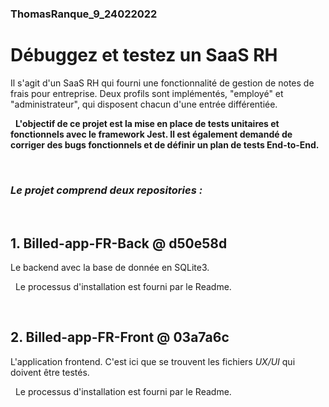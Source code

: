 ### ThomasRanque_9_24022022

# Débuggez et testez un SaaS RH
Il s'agit d'un SaaS RH qui fourni une fonctionnalité de gestion de notes de frais pour entreprise. Deux profils sont implémentés, "employé" et "administrateur", qui disposent chacun d'une entrée différentiée.

&nbsp;
**L'objectif de ce projet est la mise en place de tests unitaires et fonctionnels avec le framework Jest. Il est également demandé de corriger des bugs fonctionnels et de définir un plan de tests End-to-End.**


&nbsp;
### *Le projet comprend deux repositories :*

&nbsp;
## 1. Billed-app-FR-Back @ d50e58d
Le backend avec la base de donnée en SQLite3.

&nbsp;
Le processus d'installation est fourni par le Readme.


&nbsp;
## 2. Billed-app-FR-Front @ 03a7a6c
L'application frontend. C'est ici que se trouvent les fichiers *UX/UI* qui doivent être testés.

&nbsp;
Le processus d'installation est fourni par le Readme.